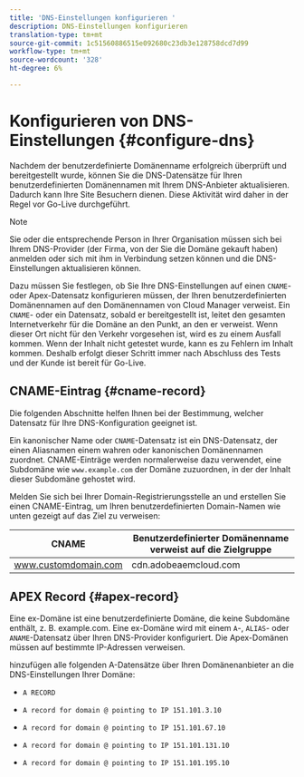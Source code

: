 ```yaml
---
title: 'DNS-Einstellungen konfigurieren '
description: DNS-Einstellungen konfigurieren
translation-type: tm+mt
source-git-commit: 1c51560886515e092680c23db3e128758dcd7d99
workflow-type: tm+mt
source-wordcount: '328'
ht-degree: 6%

---
```



# Konfigurieren von DNS-Einstellungen {#configure-dns}

Nachdem der benutzerdefinierte Domänenname erfolgreich überprüft und bereitgestellt wurde, können Sie die DNS-Datensätze für Ihren benutzerdefinierten Domänennamen mit Ihrem DNS-Anbieter aktualisieren. Dadurch kann Ihre Site Besuchern dienen. Diese Aktivität wird daher in der Regel vor Go-Live durchgeführt.

>[!NOTE]
>Sie oder die entsprechende Person in Ihrer Organisation müssen sich bei Ihrem DNS-Provider (der Firma, von der Sie die Domäne gekauft haben) anmelden oder sich mit ihm in Verbindung setzen können und die DNS-Einstellungen aktualisieren können.

Dazu müssen Sie festlegen, ob Sie Ihre DNS-Einstellungen auf einen `CNAME`- oder Apex-Datensatz konfigurieren müssen, der Ihren benutzerdefinierten Domänennamen auf den Domänennamen von Cloud Manager verweist. Ein `CNAME`- oder ein Datensatz, sobald er bereitgestellt ist, leitet den gesamten Internetverkehr für die Domäne an den Punkt, an den er verweist. Wenn dieser Ort nicht für den Verkehr vorgesehen ist, wird es zu einem Ausfall kommen. Wenn der Inhalt nicht getestet wurde, kann es zu Fehlern im Inhalt kommen. Deshalb erfolgt dieser Schritt immer nach Abschluss des Tests und der Kunde ist bereit für Go-Live.

## CNAME-Eintrag {#cname-record}

Die folgenden Abschnitte helfen Ihnen bei der Bestimmung, welcher Datensatz für Ihre DNS-Konfiguration geeignet ist.

Ein kanonischer Name oder `CNAME`-Datensatz ist ein DNS-Datensatz, der einen Aliasnamen einem wahren oder kanonischen Domänennamen zuordnet. CNAME-Einträge werden normalerweise dazu verwendet, eine Subdomäne wie `www.example.com` der Domäne zuzuordnen, in der der Inhalt dieser Subdomäne gehostet wird.

Melden Sie sich bei Ihrer Domain-Registrierungsstelle an und erstellen Sie einen CNAME-Eintrag, um Ihren benutzerdefinierten Domain-Namen wie unten gezeigt auf das Ziel zu verweisen:

| CNAME | Benutzerdefinierter Domänenname verweist auf die Zielgruppe |
|--- |--- |
| www.customdomain.com | cdn.adobeaemcloud.com |

## APEX Record {#apex-record}

Eine ex-Domäne ist eine benutzerdefinierte Domäne, die keine Subdomäne enthält, z. B. example.com. Eine ex-Domäne wird mit einem `A`-, `ALIAS`- oder `ANAME`-Datensatz über Ihren DNS-Provider konfiguriert. Die Apex-Domänen müssen auf bestimmte IP-Adressen verweisen.

hinzufügen alle folgenden A-Datensätze über Ihren Domänenanbieter an die DNS-Einstellungen Ihrer Domäne:

* `A RECORD`

* `A record for domain @ pointing to IP 151.101.3.10`

* `A record for domain @ pointing to IP 151.101.67.10`

* `A record for domain @ pointing to IP 151.101.131.10`

* `A record for domain @ pointing to IP 151.101.195.10`
